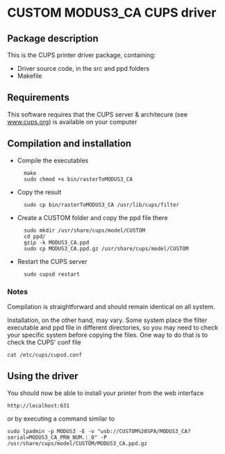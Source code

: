 # CUSTOM MODUS3_CA CUPS driver

## Package description

This is the CUPS printer driver package, containing:

- Driver source code, in the src and ppd folders
- Makefile


## Requirements

This software requires that the CUPS server & architecure (see www.cups.org) is 
available on your computer


## Compilation and installation

- Compile the executables

        make
        sudo chmod +x bin/rasterToMODUS3_CA


- Copy the result 

        sudo cp bin/rasterToMODUS3_CA /usr/lib/cups/filter


- Create a CUSTOM folder and copy the ppd file there

        sudo mkdir /usr/share/cups/model/CUSTOM
        cd ppd/
        gzip -k MODUS3_CA.ppd
        sudo cp MODUS3_CA.ppd.gz /usr/share/cups/model/CUSTOM


- Restart the CUPS server

        sudo cupsd restart


### Notes

Compilation is straightforward and should remain identical on all system.

Installation, on the other hand, may vary. Some system place the filter executable and ppd file in different directories, so you may need to check your specific system before copying the files. One way to do that is to check the CUPS' conf file

    cat /etc/cups/cupsd.conf 

## Using the driver

You should now be able to install your printer from the web interface

    http://localhost:631

or by executing a command similar to

    sudo lpadmin -p MODUS3 -E -v "usb://CUSTOM%20SPA/MODUS3_CA?serial=MODUS3_CA_PRN_NUM.:_0" -P /usr/share/cups/model/CUSTOM/MODUS3_CA.ppd.gz
